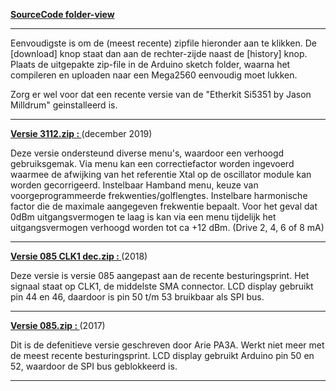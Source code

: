 <p><a href="SourceCode"><b>SourceCode folder-view</b></a></p>
<hr>
<p>Eenvoudigste is om de (meest recente) zipfile hieronder aan te klikken. De [download] knop staat dan aan de rechter-zijde naast de [history] knop. Plaats de uitgepakte zip-file in de Arduino sketch folder, waarna het compileren en uploaden naar een Mega2560 eenvoudig moet lukken.

Zorg er wel voor dat een recente versie van de "Etherkit Si5351 by Jason Milldrum"  geinstalleerd is.
</p>
<hr>
<a href="SourceCode/Meetzender_v3112.zip"><b>Versie 3112.zip : </b></a>(december 2019)
    <p>Deze versie ondersteund diverse menu's, waardoor een verhoogd gebruiksgemak.
    Via menu kan een correctiefactor worden ingevoerd waarmee de afwijking van het 
    referentie Xtal op de oscillator module kan worden gecorrigeerd.
    Instelbaar Hamband menu, keuze van voorgeprogrammeerde frekwenties/golflengtes.
    Instelbare harmonische factor die de maximale aangegeven frekwentie bepaalt.
    Voor het geval dat 0dBm uitgangsvermogen te laag is kan via een menu tijdelijk 
    het uitgangsvermogen verhoogd worden tot ca +12 dBm. (Drive 2, 4, 6 of 8 mA)</p>
<hr> 

<a href="https://github.com/costonisp/Meetzender/blob/master/SourceCode/Meetzender_0_85_CLK1_dec.zip"><b>Versie 085 CLK1 dec.zip : </b></a> (2018)
    <p>Deze versie is versie 085 aangepast aan de recente besturingsprint.
    Het signaal staat op CLK1, de middelste SMA connector.
    LCD display gebruikt pin 44 en 46, daardoor is pin 50 t/m 53 bruikbaar als SPI bus.</p>
<hr>  

<a href="https://github.com/costonisp/Meetzender/blob/master/SourceCode/Meetzender_0_85.zip"><b>Versie 085.zip : </b></a> (2017)
    <p>Dit is de defenitieve versie geschreven door Arie PA3A.
    Werkt niet meer met de meest recente besturingsprint.
    LCD display gebruikt Arduino pin 50 en 52, waardoor de SPI bus geblokkeerd is.</p>
<hr>
